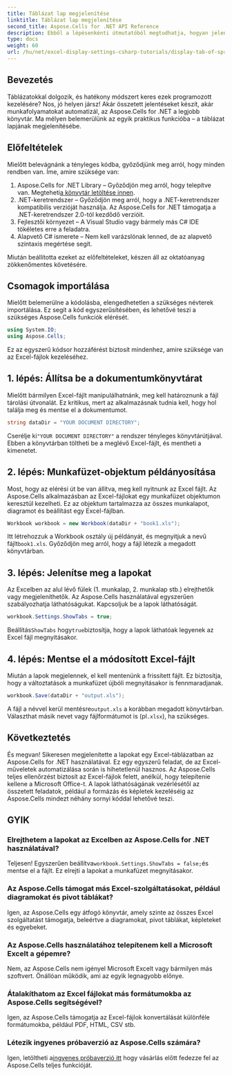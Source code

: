 ```yaml
---
title: Táblázat lap megjelenítése
linktitle: Táblázat lap megjelenítése
second_title: Aspose.Cells for .NET API Reference
description: Ebből a lépésenkénti útmutatóból megtudhatja, hogyan jelenítheti meg a táblázatok lapját az Aspose.Cells for .NET használatával. Egyszerűen sajátítsa el az Excel automatizálását C# nyelven.
type: docs
weight: 60
url: /hu/net/excel-display-settings-csharp-tutorials/display-tab-of-spreadsheet/
---
```

## Bevezetés

Táblázatokkal dolgozik, és hatékony módszert keres ezek programozott kezelésére? Nos, jó helyen jársz! Akár összetett jelentéseket készít, akár munkafolyamatokat automatizál, az Aspose.Cells for .NET a legjobb könyvtár. Ma mélyen belemerülünk az egyik praktikus funkcióba – a táblázat lapjának megjelenítésébe.

## Előfeltételek

Mielőtt belevágnánk a tényleges kódba, győződjünk meg arról, hogy minden rendben van. Íme, amire szüksége van:

1. Aspose.Cells for .NET Library – Győződjön meg arról, hogy telepítve van. Megteheti[a könyvtár letöltése innen](https://releases.aspose.com/cells/net/).
2. .NET-keretrendszer – Győződjön meg arról, hogy a .NET-keretrendszer kompatibilis verzióját használja. Az Aspose.Cells for .NET támogatja a .NET-keretrendszer 2.0-tól kezdődő verzióit.
3. Fejlesztői környezet – A Visual Studio vagy bármely más C# IDE tökéletes erre a feladatra.
4. Alapvető C# ismerete – Nem kell varázslónak lenned, de az alapvető szintaxis megértése segít.

Miután beállította ezeket az előfeltételeket, készen áll az oktatóanyag zökkenőmentes követésére.

## Csomagok importálása

Mielőtt belemerülne a kódolásba, elengedhetetlen a szükséges névterek importálása. Ez segít a kód egyszerűsítésében, és lehetővé teszi a szükséges Aspose.Cells funkciók elérését.

```csharp
using System.IO;
using Aspose.Cells;
```

Ez az egyszerű kódsor hozzáférést biztosít mindenhez, amire szüksége van az Excel-fájlok kezeléséhez.

## 1. lépés: Állítsa be a dokumentumkönyvtárat

Mielőtt bármilyen Excel-fájlt manipulálhatnánk, meg kell határoznunk a fájl tárolási útvonalát. Ez kritikus, mert az alkalmazásnak tudnia kell, hogy hol találja meg és mentse el a dokumentumot.

```csharp
string dataDir = "YOUR DOCUMENT DIRECTORY";
```

 Cserélje ki`"YOUR DOCUMENT DIRECTORY"` a rendszer tényleges könyvtárútjával. Ebben a könyvtárban töltheti be a meglévő Excel-fájlt, és mentheti a kimenetet.

## 2. lépés: Munkafüzet-objektum példányosítása

Most, hogy az elérési út be van állítva, meg kell nyitnunk az Excel fájlt. Az Aspose.Cells alkalmazásban az Excel-fájlokat egy munkafüzet objektumon keresztül kezelheti. Ez az objektum tartalmazza az összes munkalapot, diagramot és beállítást egy Excel-fájlban.

```csharp
Workbook workbook = new Workbook(dataDir + "book1.xls");
```

 Itt létrehozzuk a Workbook osztály új példányát, és megnyitjuk a nevű fájlt`book1.xls`. Győződjön meg arról, hogy a fájl létezik a megadott könyvtárban.

## 3. lépés: Jelenítse meg a lapokat

Az Excelben az alul lévő fülek (1. munkalap, 2. munkalap stb.) elrejthetők vagy megjeleníthetők. Az Aspose.Cells használatával egyszerűen szabályozhatja láthatóságukat. Kapcsoljuk be a lapok láthatóságát.

```csharp
workbook.Settings.ShowTabs = true;
```

 Beállítás`ShowTabs` hogy`true`biztosítja, hogy a lapok láthatóak legyenek az Excel fájl megnyitásakor.

## 4. lépés: Mentse el a módosított Excel-fájlt

Miután a lapok megjelennek, el kell mentenünk a frissített fájlt. Ez biztosítja, hogy a változtatások a munkafüzet újbóli megnyitásakor is fennmaradjanak.

```csharp
workbook.Save(dataDir + "output.xls");
```

 A fájl a névvel kerül mentésre`output.xls` a korábban megadott könyvtárban. Választhat másik nevet vagy fájlformátumot is (pl`.xlsx`), ha szükséges.

## Következtetés

És megvan! Sikeresen megjelenítette a lapokat egy Excel-táblázatban az Aspose.Cells for .NET használatával. Ez egy egyszerű feladat, de az Excel-műveletek automatizálása során is hihetetlenül hasznos. Az Aspose.Cells teljes ellenőrzést biztosít az Excel-fájlok felett, anélkül, hogy telepítenie kellene a Microsoft Office-t. A lapok láthatóságának vezérlésétől az összetett feladatok, például a formázás és képletek kezeléséig az Aspose.Cells mindezt néhány sornyi kóddal lehetővé teszi.

## GYIK

### Elrejthetem a lapokat az Excelben az Aspose.Cells for .NET használatával?
 Teljesen! Egyszerűen beállítva`workbook.Settings.ShowTabs = false;`és mentse el a fájlt. Ez elrejti a lapokat a munkafüzet megnyitásakor.

### Az Aspose.Cells támogat más Excel-szolgáltatásokat, például diagramokat és pivot táblákat?
Igen, az Aspose.Cells egy átfogó könyvtár, amely szinte az összes Excel szolgáltatást támogatja, beleértve a diagramokat, pivot táblákat, képleteket és egyebeket.

### Az Aspose.Cells használatához telepítenem kell a Microsoft Excelt a gépemre?
Nem, az Aspose.Cells nem igényel Microsoft Excelt vagy bármilyen más szoftvert. Önállóan működik, ami az egyik legnagyobb előnye.

### Átalakíthatom az Excel fájlokat más formátumokba az Aspose.Cells segítségével?
Igen, az Aspose.Cells támogatja az Excel-fájlok konvertálását különféle formátumokba, például PDF, HTML, CSV stb.

### Létezik ingyenes próbaverzió az Aspose.Cells számára?
 Igen, letöltheti a[ingyenes próbaverzió itt](https://releases.aspose.com/) hogy vásárlás előtt fedezze fel az Aspose.Cells teljes funkcióját.
